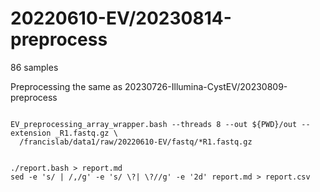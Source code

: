 
#	20220610-EV/20230814-preprocess

86 samples


Preprocessing the same as 20230726-Illumina-CystEV/20230809-preprocess




```

EV_preprocessing_array_wrapper.bash --threads 8 --out ${PWD}/out --extension _R1.fastq.gz \
  /francislab/data1/raw/20220610-EV/fastq/*R1.fastq.gz


```




```
./report.bash > report.md
sed -e 's/ | /,/g' -e 's/ \?| \?//g' -e '2d' report.md > report.csv

```




